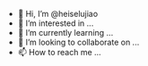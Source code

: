 - 👋 Hi, I’m @heiselujiao
- 👀 I’m interested in ...
- 🌱 I’m currently learning ...
- 💞️ I’m looking to collaborate on ...
- 📫 How to reach me ...

<!---
heiselujiao/heiselujiao is a ✨ special ✨ repository because its `README.md` (this file) appears on your GitHub profile.
You can click the Preview link to take a look at your changes.
--->
